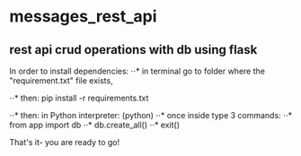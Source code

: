 # messages_rest_api
## rest api crud operations with db using flask 

In order to install dependencies: 
⋅⋅* in terminal go to folder where the "requirement.txt" file exists, 

⋅⋅* then:
pip install -r requirements.txt

⋅⋅* then: 
in Python interpreter: (python) 
  ⋅⋅* once inside type 3 commands:
   ⋅⋅* from app import db
   ⋅⋅* db.create_all()
     ⋅⋅* exit()
   
That's it- you are ready to go! 
